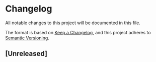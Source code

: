# Changelog

All notable changes to this project will be documented in this file.

The format is based on [Keep a Changelog](https://keepachangelog.com/en/1.1.0/),
and this project adheres
to [Semantic Versioning](https://semver.org/spec/v2.0.0.html).

## [Unreleased]
